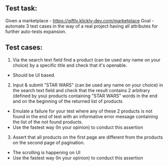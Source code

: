 ## Test task:
Given a marketplace - https://giftly.klickly-dev.com/marketplace
Goal - automate 3 test cases in the way of a real project having all attributes for further auto-tests expansion.
## Test cases:
1. Via the search text field find a product (can be used any name on your choice) by a specific title and check that it's openable.

- Should be UI based.

2. Input & submit "STAR WARS" (can be used any name on your choice) in the search text field and check that the result contains 2 arbitrary (defined by you) products containing "STAR WARS" words in the end and on the beginning of the returned list of products

- Emulate a failure for your test where any of these 2 products is not found in the end of test with an informative error message containing the list of the not found products. 
- Use the fastest way (In your opinion) to conduct this assertion

3. Assert that all products on the first page are different from the products on the second page of pagination.
	
- The scrolling is happening on UI
- Use the fastest way (In your opinion) to conduct this assertion

